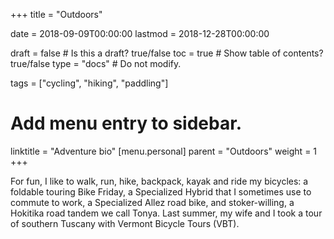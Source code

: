 +++
title = "Outdoors"

date = 2018-09-09T00:00:00
lastmod = 2018-12-28T00:00:00

draft = false  # Is this a draft? true/false
toc = true  # Show table of contents? true/false
type = "docs"  # Do not modify.

tags = ["cycling", "hiking", "paddling"]

# Add menu entry to sidebar.
linktitle = "Adventure bio"
[menu.personal]
  parent = "Outdoors"
  weight = 1
+++

For fun, I like to walk, run, hike, backpack, kayak and ride my bicycles: a foldable touring Bike Friday, a Specialized Hybrid that I sometimes use to commute to work, a Specialized Allez road bike, and stoker-willing, a Hokitika road tandem we call Tonya.
Last summer, my wife and I took a tour of southern Tuscany with Vermont Bicycle Tours (VBT).

